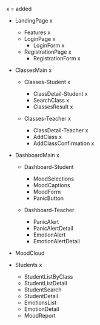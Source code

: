 x = added

- LandingPage x
  - Features x
  - LoginPage x
    - LoginForm x
  - RegistrationPage x
    - RegistrationForm x 

- ClassesMain x
	- Classes-Student x
		- ClassDetail-Student x
		- SearchClass x
		- ClassesResult x

	- Classes-Teacher x
		- ClassDetail-Teacher x
		- AddClass x
		- AddClassConfirmation x

- DashboardMain x
	- Dashboard-Student
		- MoodSelections
		- MoodCaptions
		- MoodForm
		- PanicButton
	
	- Dashboard-Teacher
		- PanicAlert
		- PanicAlertDetail
		- EmotionAlert
		- EmotionAlertDetail

- MoodCloud

- Students x
	- StudentListByClass
	- StudentListDetail
	- StudentSearch
	- StudentDetail
	- EmotionsList
	- EmotionDetail
	- MoodReport